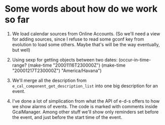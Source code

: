 # Some words about how do we work so far #

1. We load calendar sources from Online Accounts.
   (So we'll need a view for adding sources, since I refuse
   to read some gconf key from evolution to load some others.
   Maybe that's will be the way eventually, but well)

2. Using sexp for getting objects between two dates:
   (occur-in-time-range? (make-time "20001116T230000Z") (make-time "20001217T230000Z") "America/Havana")

3. We'll merge all the description from `e_cal_component_get_description_list`
   into one big description for an event.

4. I've done a lot of simplication from what the API of e-d-s offers to how we
   show alarms of events. The code is marked with comments inside GcalManager.
   Among other stuff we'll show only reminders set before the event, and just
   before the start time of the event.
